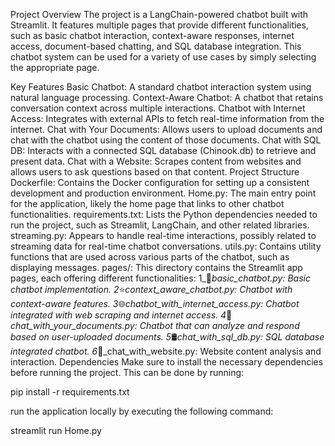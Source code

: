 Project Overview
The project is a LangChain-powered chatbot built with Streamlit. It features multiple pages that provide different functionalities, such as basic chatbot interaction, context-aware responses, internet access, document-based chatting, and SQL database integration. This chatbot system can be used for a variety of use cases by simply selecting the appropriate page.

Key Features
Basic Chatbot: A standard chatbot interaction system using natural language processing.
Context-Aware Chatbot: A chatbot that retains conversation context across multiple interactions.
Chatbot with Internet Access: Integrates with external APIs to fetch real-time information from the internet.
Chat with Your Documents: Allows users to upload documents and chat with the chatbot using the content of those documents.
Chat with SQL DB: Interacts with a connected SQL database (Chinook.db) to retrieve and present data.
Chat with a Website: Scrapes content from websites and allows users to ask questions based on that content.
Project Structure
Dockerfile: Contains the Docker configuration for setting up a consistent development and production environment.
Home.py: The main entry point for the application, likely the home page that links to other chatbot functionalities.
requirements.txt: Lists the Python dependencies needed to run the project, such as Streamlit, LangChain, and other related libraries.
streaming.py: Appears to handle real-time interactions, possibly related to streaming data for real-time chatbot conversations.
utils.py: Contains utility functions that are used across various parts of the chatbot, such as displaying messages.
pages/: This directory contains the Streamlit app pages, each offering different functionalities:
1_💬_basic_chatbot.py: Basic chatbot implementation.
2_⭐_context_aware_chatbot.py: Chatbot with context-aware features.
3_🌐_chatbot_with_internet_access.py: Chatbot integrated with web scraping and internet access.
4_📄_chat_with_your_documents.py: Chatbot that can analyze and respond based on user-uploaded documents.
5_🛢_chat_with_sql_db.py: SQL database integrated chatbot.
6_🔗_chat_with_website.py: Website content analysis and interaction.
Dependencies
Make sure to install the necessary dependencies before running the project. This can be done by running:

pip install -r requirements.txt

 run the application locally by executing the following command:

 streamlit run Home.py

